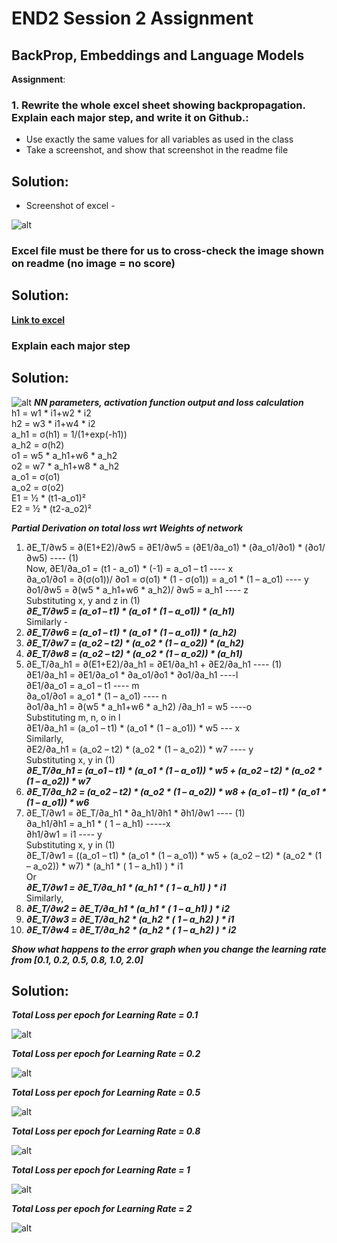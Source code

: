 # END2 Session 2 Assignment

## BackProp, Embeddings and Language Models

**Assignment**:
### 1. Rewrite the whole excel sheet showing backpropagation. Explain each major step, and write it on Github.:
  - Use exactly the same values for all variables as used in the class
  - Take a screenshot, and show that screenshot in the readme file

## Solution:
  - Screenshot of excel -

  ![alt](https://github.com/SachinDangayach/END2.0/blob/main/Session2/Images/Excel_NN.JPG)

### Excel file must be there for us to cross-check the image shown on readme (no image = no score)

## Solution:  
**[Link to excel](https://github.com/SachinDangayach/END2.0/blob/main/Session2/NN%20Training.xlsx)**

### Explain each major step

## Solution:  
![alt](https://github.com/SachinDangayach/END2.0/blob/main/Session2/Images/NN.png)
***NN parameters, activation function output and loss calculation***  
h1 = w1 * i1+w2 * i2  
h2 = w3 * i1+w4 * i2  
a_h1 = σ(h1) = 1/(1+exp(-h1))  
a_h2 = σ(h2)  
o1 = w5 * a_h1+w6 * a_h2  
o2 = w7 * a_h1+w8 * a_h2  
a_o1 = σ(o1)  
a_o2 = σ(o2)  
E1 = ½ * (t1-a_o1)²  
E2 = ½ * (t2-a_o2)²  

***Partial Derivation on total loss wrt Weights of network***
1.	∂E_T/∂w5 = ∂(E1+E2)/∂w5 = ∂E1/∂w5 = (∂E1/∂a_o1) * (∂a_o1/∂o1) * (∂o1/∂w5)  ---- (1)  
Now, ∂E1/∂a_o1 = (t1 - a_o1) * (-1) = a_o1 – t1   ---- x  
∂a_o1/∂o1 = ∂(σ(o1))/ ∂o1 = σ(o1) * (1 - σ(o1)) = a_o1 * (1 – a_o1)   ---- y  
∂o1/∂w5 = ∂(w5 * a_h1+w6 * a_h2)/ ∂w5 = a_h1  ---- z  
Substituting x, y and z in (1)  
***∂E_T/∂w5 = (a_o1 – t1) * (a_o1 * (1 – a_o1)) * (a_h1)***  
Similarly -  
2.	***∂E_T/∂w6 = (a_o1 – t1) * (a_o1 * (1 – a_o1)) * (a_h2)***  
3.	***∂E_T/∂w7 = (a_o2 – t2) * (a_o2 * (1 – a_o2)) * (a_h2)***  
4.	***∂E_T/∂w8 = (a_o2 – t2) * (a_o2 * (1 – a_o2)) * (a_h1)***  
5.	∂E_T/∂a_h1 = ∂(E1+E2)/∂a_h1 = ∂E1/∂a_h1 + ∂E2/∂a_h1  ---- (1)  
∂E1/∂a_h1 = ∂E1/∂a_o1 * ∂a_o1/∂o1 * ∂o1/∂a_h1  ----l  
∂E1/∂a_o1 = a_o1 – t1   ---- m  
∂a_o1/∂o1 = a_o1 * (1 – a_o1)   ---- n  
∂o1/∂a_h1 = ∂(w5 * a_h1+w6 * a_h2) /∂a_h1 = w5   ----o  
Substituting m, n, o in l  
∂E1/∂a_h1 = (a_o1 – t1) * (a_o1 * (1 – a_o1)) * w5 --- x  
Similarly,  
∂E2/∂a_h1 = (a_o2 – t2) * (a_o2 * (1 – a_o2)) * w7  ---- y  
Substituting x, y in (1)  
***∂E_T/∂a_h1 = (a_o1 – t1) * (a_o1 * (1 – a_o1)) * w5 + (a_o2 – t2) * (a_o2 * (1 – a_o2)) * w7***  
6.	***∂E_T/∂a_h2 = (a_o2 – t2) * (a_o2 * (1 – a_o2)) * w8 + (a_o1 – t1) * (a_o1 * (1 – a_o1)) * w6***  
7.	∂E_T/∂w1 = ∂E_T/∂a_h1 * ∂a_h1/∂h1 * ∂h1/∂w1 ---- (1)  
∂a_h1/∂h1 = a_h1 * ( 1 – a_h1)  -----x  
∂h1/∂w1 = i1 ---- y  
Substituting x, y in (1)  
∂E_T/∂w1 = ((a_o1 – t1) * (a_o1 * (1 – a_o1)) * w5 + (a_o2 – t2) * (a_o2 * (1 – a_o2)) * w7) *   (a_h1 * ( 1 – a_h1)  ) * i1  
Or  
***∂E_T/∂w1 = ∂E_T/∂a_h1 * (a_h1 * ( 1 – a_h1)  ) * i1***    
Similarly,  
8.	***∂E_T/∂w2 = ∂E_T/∂a_h1 * (a_h1 * ( 1 – a_h1)  ) * i2***      
9.	***∂E_T/∂w3 = ∂E_T/∂a_h2 * (a_h2 * ( 1 – a_h2)  ) * i1***    
10.	***∂E_T/∂w4 = ∂E_T/∂a_h2 * (a_h2 * ( 1 – a_h2)  ) * i2***    

***Show what happens to the error graph when you change the learning rate from [0.1, 0.2, 0.5, 0.8, 1.0, 2.0]***  

## Solution:  
***Total Loss per epoch for Learning Rate = 0.1***

![alt](https://github.com/SachinDangayach/END2.0/blob/main/Session2/Images/lr_01.JPG)

***Total Loss per epoch for Learning Rate = 0.2***

![alt](https://github.com/SachinDangayach/END2.0/blob/main/Session2/Images/lr_02.JPG)

***Total Loss per epoch for Learning Rate = 0.5***

![alt](https://github.com/SachinDangayach/END2.0/blob/main/Session2/Images/LR_05.JPG)

***Total Loss per epoch for Learning Rate = 0.8***

![alt](https://github.com/SachinDangayach/END2.0/blob/main/Session2/Images/LR_08.JPG)

***Total Loss per epoch for Learning Rate = 1***

![alt](https://github.com/SachinDangayach/END2.0/blob/main/Session2/Images/LR_1.JPG)

***Total Loss per epoch for Learning Rate = 2***

![alt](https://github.com/SachinDangayach/END2.0/blob/main/Session2/Images/LR_2.JPG)
